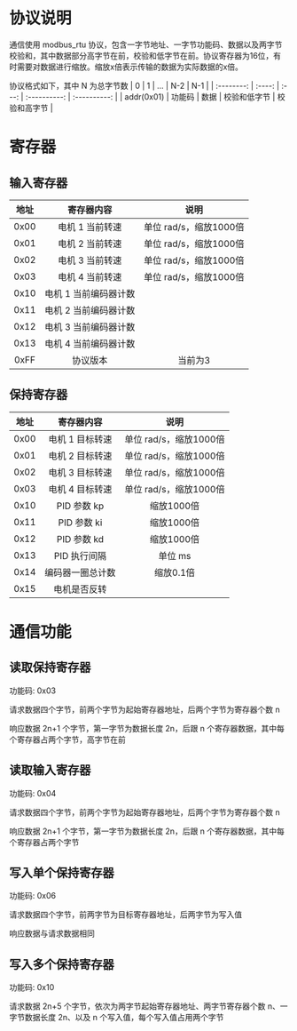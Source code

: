 # 协议说明
通信使用 modbus_rtu 协议，包含一字节地址、一字节功能码、数据以及两字节校验和，其中数据部分高字节在前，校验和低字节在前。协议寄存器为16位，有时需要对数据进行缩放。缩放x倍表示传输的数据为实际数据的x倍。

协议格式如下，其中 N 为总字节数
|     0      |   1    |  ...  |     N-2      |     N-1      |
| :--------: | :----: | :---: | :----------: | :----------: |
| addr(0x01) | 功能码 | 数据  | 校验和低字节 | 校验和高字节 |

# 寄存器
## 输入寄存器
| 地址  |      寄存器内容       |          说明          |
| :---: | :-------------------: | :--------------------: |
| 0x00  |    电机 1 当前转速    | 单位 rad/s，缩放1000倍 |
| 0x01  |    电机 2 当前转速    | 单位 rad/s，缩放1000倍 |
| 0x02  |    电机 3 当前转速    | 单位 rad/s，缩放1000倍 |
| 0x03  |    电机 4 当前转速    | 单位 rad/s，缩放1000倍 |
| 0x10  | 电机 1 当前编码器计数 |                        |
| 0x11  | 电机 2 当前编码器计数 |                        |
| 0x12  | 电机 3 当前编码器计数 |                        |
| 0x13  | 电机 4 当前编码器计数 |                        |
| 0xFF  |       协议版本        |        当前为3         |

## 保持寄存器
| 地址  |    寄存器内容    |          说明          |
| :---: | :--------------: | :--------------------: |
| 0x00  | 电机 1 目标转速  | 单位 rad/s，缩放1000倍 |
| 0x01  | 电机 2 目标转速  | 单位 rad/s，缩放1000倍 |
| 0x02  | 电机 3 目标转速  | 单位 rad/s，缩放1000倍 |
| 0x03  | 电机 4 目标转速  | 单位 rad/s，缩放1000倍 |
| 0x10  |   PID 参数 kp    |       缩放1000倍       |
| 0x11  |   PID 参数 ki    |       缩放1000倍       |
| 0x12  |   PID 参数 kd    |       缩放1000倍       |
| 0x13  |   PID 执行间隔   |        单位 ms         |
| 0x14  | 编码器一圈总计数 |       缩放0.1倍        |
| 0x15  |   电机是否反转   |                        |

# 通信功能
## 读取保持寄存器
功能码: 0x03

请求数据四个字节，前两个字节为起始寄存器地址，后两个字节为寄存器个数 n

响应数据 2n+1 个字节，第一字节为数据长度 2n，后跟 n 个寄存器数据，其中每个寄存器占两个字节，高字节在前

## 读取输入寄存器
功能码: 0x04

请求数据四个字节，前两个字节为起始寄存器地址，后两个字节为寄存器个数 n

响应数据 2n+1 个字节，第一字节为数据长度 2n，后跟 n 个寄存器数据，其中每个寄存器占两个字节

## 写入单个保持寄存器
功能码: 0x06

请求数据四个字节，前两字节为目标寄存器地址，后两字节为写入值

响应数据与请求数据相同

## 写入多个保持寄存器
功能码: 0x10

请求数据 2n+5 个字节，依次为两字节起始寄存器地址、两字节寄存器个数 n、一字节数据长度 2n、以及 n 个写入值，每个写入值占用两个字节
